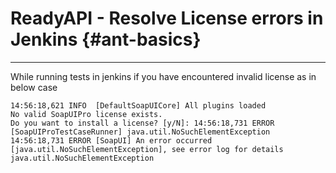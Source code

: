 # ReadyAPI - Resolve License errors in Jenkins {#ant-basics}

---

While running tests in jenkins if you have encountered invalid license as in below case

```
14:56:18,621 INFO  [DefaultSoapUICore] All plugins loaded
No valid SoapUIPro license exists.
Do you want to install a license? [y/N]: 14:56:18,731 ERROR [SoapUIProTestCaseRunner] java.util.NoSuchElementException
14:56:18,731 ERROR [SoapUI] An error occurred [java.util.NoSuchElementException], see error log for details
java.util.NoSuchElementException
```



